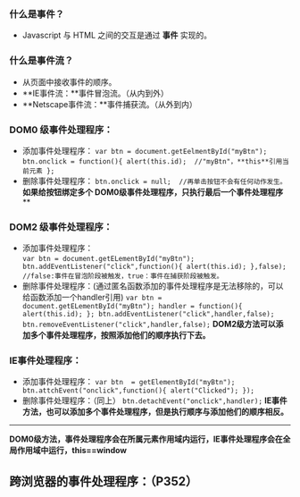 ### 什么是事件？
- Javascript 与 HTML 之间的交互是通过 **事件** 实现的。

### 什么是事件流？
- 从页面中接收事件的顺序。
- **IE事件流：**事件冒泡流。（从内到外）
- **Netscape事件流：**事件捕获流。（从外到内）

### DOM0 级事件处理程序：
- 添加事件处理程序：
`var btn = document.getEelmentById("myBtn");
 btn.onclick = function(){
    alert(this.id);  //"myBtn"，**this**引用当前元素
  };`
- 删除事件处理程序：
`btn.onclick = null;  //再单击按钮不会有任何动作发生。`
**如果给按钮绑定多个 DOM0级事件处理程序，只执行最后一个事件处理程序****

### DOM2 级事件处理程序：
- 添加事件处理程序：</br>
`var btn = document.getELementById("myBtn");
 btn.addEventListener("click",function(){
    alert(this.id);
 },false);  //false:事件在冒泡阶段被触发，true：事件在捕获阶段被触发。`
- 删除事件处理程序：(通过匿名函数添加的事件处理程序是无法移除的，可以给函数添加一个handler引用)
`var btn = document.getELementById("myBtn");
 handler = function(){
    alert(this.id);
 };
 btn.addEventListener("click",handler,false); 
 btn.removeEventListener("click",handler,false);`
**DOM2级方法可以添加多个事件处理程序，按照添加他们的顺序执行下去。**

### IE事件处理程序：
- 添加事件处理程序：
`var btn  = getElementById("myBtn");
 btn.attchEvent("onclick",function(){
    alert("Clicked");
 });`
- 删除事件处理程序：（同上）
 `btn.detachEvent("onclick",handler);`
**IE事件方法，也可以添加多个事件处理程序，但是执行顺序与添加他们的顺序相反。**
---
**DOM0级方法，事件处理程序会在所属元素作用域内运行，IE事件处理程序会在全局作用域中运行，this==window**



## 跨浏览器的事件处理程序：（P352）